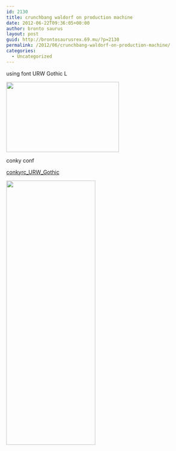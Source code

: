 ```yaml
---
id: 2130
title: crunchbang waldorf on production machine
date: 2012-06-22T09:36:05+00:00
author: bronto saurus
layout: post
guid: http://brontosaurusrex.69.mu/?p=2130
permalink: /2012/06/crunchbang-waldorf-on-production-machine/
categories:
  - Uncategorized
---
```

using font URW Gothic L

[<img src="http://brontosaurusrex.69.mu/wp-content/uploads/2012/06/2012-06-22-1340357581_1920x1200_scrot-300x187.png" alt="" title="2012-06-22--1340357581_1920x1200_scrot" width="300" height="187" class="aligncenter size-medium wp-image-2131" />](http://brontosaurusrex.69.mu/wp-content/uploads/2012/06/2012-06-22-1340357581_1920x1200_scrot.png)

conky conf
  
[conkyrc\_URW\_Gothic](http://brontosaurusrex.69.mu/wp-content/uploads/2012/06/conkyrc_URW_Gothic1.txt)
  
[<img src="http://brontosaurusrex.69.mu/wp-content/uploads/2012/06/conky.png" alt="" title="conky" width="237" height="705" class="aligncenter size-full wp-image-2136" />](http://brontosaurusrex.69.mu/wp-content/uploads/2012/06/conky.png)